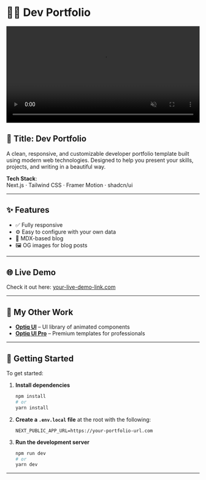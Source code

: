 # 🧑‍💻 Dev Portfolio

<p align="center">
  <video width="100%" controls autoplay muted loop playsinline>
    <source src="/public/github_thumbnail.mp4" type="video/mp4">
    Your browser does not support the video tag.
  </video>
</p>

## 🎯 Title: Dev Portfolio

A clean, responsive, and customizable developer portfolio template built using modern web technologies. Designed to help you present your skills, projects, and writing in a beautiful way.

**Tech Stack**:  
Next.js · Tailwind CSS · Framer Motion · shadcn/ui

---

## ✨ Features

- ✅ Fully responsive
- ⚙️ Easy to configure with your own data
- 📘 MDX-based blog
- 🖼️ OG images for blog posts

---

## 🌐 Live Demo

Check it out here: [your-live-demo-link.com](https://your-live-demo-link.com)

---

## 🧪 My Other Work

- [**Optiq UI**](https://www.optiqui.com) – UI library of animated components
- [**Optiq UI Pro**](https://www.pro.optiqui.com) – Premium templates for professionals

---

## 🚀 Getting Started

To get started:

1. **Install dependencies**

   ```bash
   npm install
   # or
   yarn install
   ```

2. **Create a `.env.local` file** at the root with the following:

   ```env
   NEXT_PUBLIC_APP_URL=https://your-portfolio-url.com
   ```

3. **Run the development server**

   ```bash
   npm run dev
   # or
   yarn dev
   ```

---
